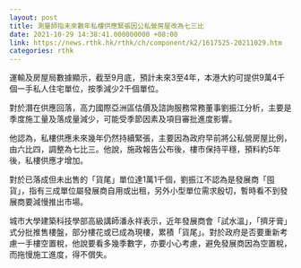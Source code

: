 ```yaml
---
layout: post
title: 測量師指未來數年私樓供應緊張因公私營房屋改為七三比
date: 2021-10-29 14:38:41.000000000 +08:00
link: https://news.rthk.hk/rthk/ch/component/k2/1617525-20211029.htm
categories: rthk
---
```


運輸及房屋局數據顯示，截至9月底，預計未來3至4年，本港大約可提供9萬4千個一手私人住宅單位，按季減少2千個單位。

對於潛在供應回落，高力國際亞洲區估價及諮詢服務常務董事劉振江分析，主要是季度施工量及落成量減少，可能受季節因素及項目審批進度影響。

他認為，私樓供應未來幾年仍然持續緊張，主要因為政府早前將公私營房屋比例，由六比四，調整為七比三。他說，施政報告公布後，樓市保持平穩，預料約5年後，私樓供應才增加。

對於已落成但未出售的「貨尾」單位達1萬1千個，劉振江不認為是發展商「囤貨」，指有三成單位屬發展商自用或出租，另外小型單位需求殷切，暫時看不到發展商要減慢推出市場。

城市大學建築科技學部高級講師潘永祥表示，近年發展商會「試水溫」，「擠牙膏」式分批推售樓盤，部分樓花或已成為現樓，累積「貨尾」。對於政府是否要重新考慮一手樓空置稅，他說要看多幾季數字，亦要小心考慮，避免發展商因為空置稅，而拖慢施工進度，得不償失。
